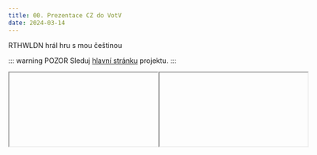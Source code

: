 ```yaml
---
title: 00. Prezentace CZ do VotV
date: 2024-03-14
---
```


<PBlogHeader>
RTHWLDN hrál hru s mou češtinou
</PBlogHeader>

::: warning POZOR
Sleduj [hlavní stránku](/) projektu.
:::

<div style="display: flex; justify-content: space-around;">
  <!-- <iframe
    width="560"
    height="315"
    src="https://www.youtube.com/embed/GuyENhn1jMM?si=GuXqWow6O1pvNn1L" title="YouTube video player"
    frameborder="0"
    allow="accelerometer; autoplay; clipboard-write; encrypted-media; gyroscope; picture-in-picture; web-share"
    allowfullscreen>
  </iframe>
  <hr>.<br>
  <iframe 
    width="560" 
    height="315" 
    src="https://www.youtube.com/embed/QZnkwc-Tabk?si=XsjqlKzAmQ2UhYDh" title="YouTube video player"
    frameborder="0"
    allow="accelerometer; autoplay; clipboard-write; encrypted-media; gyroscope; picture-in-picture; web-share"
    allowfullscreen>
    </iframe> -->
    <iframe id="f1" ref="frame1" :src="'https://www.youtube.com/embed/GuyENhn1jMM?si=GuXqWow6O1pvNn1L'"></iframe><br>
    <iframe id="f2" ref="frame2" :src="'https://www.youtube.com/embed/QZnkwc-Tabk?si=XsjqlKzAmQ2UhYDh'"></iframe>
</div>
